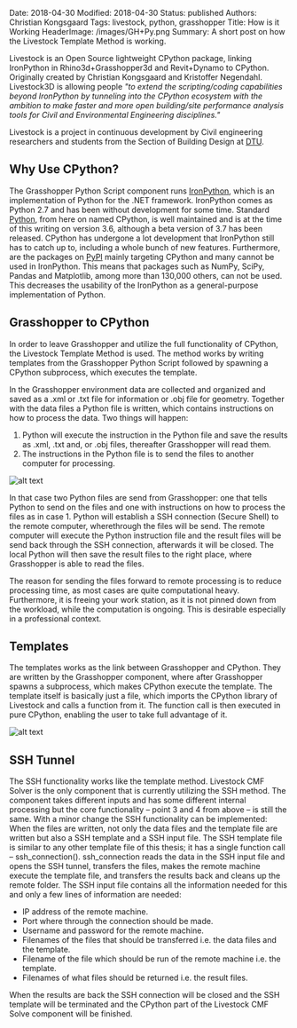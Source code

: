 Date: 2018-04-30
Modified: 2018-04-30
Status: published
Authors: Christian Kongsgaard
Tags: livestock, python, grasshopper
Title: How is it Working
HeaderImage: /images/GH+Py.png
Summary: A short post on how the Livestock Template Method is working.

Livestock is an Open Source lightweight CPython package, linking IronPython in Rhino3d+Grasshopper3d and Revit+Dynamo to CPython.
Originally created by Christian Kongsgaard and Kristoffer Negendahl. Livestock3D is allowing people *"to extend the
scripting/coding capabilities beyond IronPython by tunneling into the CPython ecosystem with the ambition to make faster
and more open building/site performance analysis tools for Civil and Environmental Engineering disciplines."*

Livestock is a project in continuous development by Civil engineering researchers and students from the Section of
Building Design at [DTU](http://www.bygningsdesign.byg.dtu.dk/english).

## Why Use CPython?

The Grasshopper Python Script component runs [IronPython](http://ironpython.net/), which is an implementation of 
Python for the .NET framework. IronPython comes as Python 2.7 and has been without development for some time. 
Standard [Python](https://www.python.org/), from here on named CPython, is well maintained and is at the time of this writing on 
version 3.6, although a beta version of 3.7 has been released. CPython has undergone a lot development that IronPython 
still has to catch up to, including a whole bunch of new features. Furthermore, are the packages on 
[PyPI](https://www.pypi.org/) mainly targeting CPython and many cannot be used in IronPython. This means that packages 
such as NumPy, SciPy, Pandas and Matplotlib, among more than 130,000 others, can not be used. This decreases the 
usability of the IronPython as a general-purpose implementation of Python.

## Grasshopper to CPython

In order to leave Grasshopper and utilize the full functionality of CPython, the Livestock Template Method is used. 
The method works by writing templates from the Grasshopper Python Script followed by spawning a CPython subprocess, 
which executes the template.

In the Grasshopper environment data are collected and organized and saved as a .xml or .txt file for information or 
.obj file for geometry. Together with the data files a Python file is written, which contains instructions on how to 
process the data. Two things will happen:

1)	Python will execute the instruction in the Python file and save the results as .xml, .txt and, or .obj files, 
thereafter Grasshopper will read them.
2)	The instructions in the Python file is to send the files to another computer for processing. 

![alt text]({filename}/images/GH+Py+SSH.png)

In that case two Python files are send from Grasshopper: one that tells Python to send on the files and one with 
instructions on how to process the files as in case 1. Python will establish a SSH connection (Secure Shell) to the 
remote computer, wherethrough the files will be send. The remote computer will execute the Python instruction file and 
the result files will be send back through the SSH connection, afterwards it will be closed. The local Python will then 
save the result files to the right place, where Grasshopper is able to read the files. 

The reason for sending the files forward to remote processing is to reduce processing time, 
as most cases are quite computational heavy. Furthermore, it is freeing your work station, as it is not pinned down from 
the workload, while the computation is ongoing. This is desirable especially in a professional context.

## Templates
The templates works as the link between Grasshopper and CPython. They are written by the Grasshopper component, where after
Grasshopper spawns a subprocess, which makes CPython execute the template. The template itself is basically just a file, which
imports the CPython library of Livestock and calls a function from it. The function call is then executed in pure CPython,
enabling the user to take full advantage of it.

![alt text]({filename}/images/Livestock-Template-Method.png)

## SSH Tunnel
The SSH functionality works like the template method. Livestock CMF Solver is the only component that is currently 
utilizing the SSH method. The component takes different inputs and has some different internal processing but the core 
functionality – point 3 and 4 from above – is still the same. With a minor change the SSH functionality can be implemented: 
When the files are written, not only the data files and the template file are written but also a SSH template and a 
SSH input file. 
The SSH template file is similar to any other template file of this thesis; it has a single function call – 
ssh_connection(). ssh_connection reads the data in the SSH input file and opens the SSH tunnel, transfers the files, 
makes the remote machine execute the template file, and transfers the results back and cleans up the remote folder. 
The SSH input file contains all the information needed for this and only a few lines of information are needed:

* IP address of the remote machine.
* Port where through the connection should be made.
* Username and password for the remote machine.
* Filenames of the files that should be transferred i.e. the data files and the template.
* Filename of the file which should be run of the remote machine i.e. the template.
* Filenames of what files should be returned i.e. the result files.

When the results are back the SSH connection will be closed and the SSH template will be terminated and the CPython 
part of the Livestock CMF Solve component will be finished.
